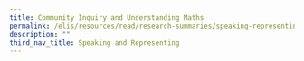 ```yaml
---
title: Community Inquiry and Understanding Maths
permalink: /elis/resources/read/research-summaries/speaking-representing/community-inquiry-understanding-maths/
description: ""
third_nav_title: Speaking and Representing
---
```


